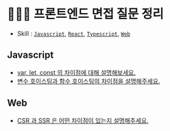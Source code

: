 # 👩🏻‍💻 프론트엔드 면접 질문 정리
- Skill : [`Javascript`](#Javascript
), [`React`](#React), [`Typescript`](#typescript), [`Web`](#web)


## Javascript
- [var, let, const 의 차이점에 대해 설명해보세요.](js/var-let-const-diff.md)
- [변수 호이스팅과 함수 호이스팅의 차이점을 설명해주세요.](js/hoisting.md)

## Web
- [CSR 과 SSR 은 어떤 차이점이 있는지 설명해주세요.](web/csr-ssr-diff.md)